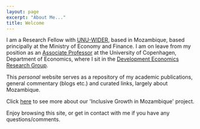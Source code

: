 ```yaml
---
layout: page
excerpt: "About Me..."
title: Welcome
---
```


I am a Research Fellow with [UNU-WIDER](https://www.wider.unu.edu), based in Mozambique, based principally at the Ministry of Economy and Finance. I am on leave from my position as an [Associate Professor](https://www.economics.ku.dk/staff/vip/?pure=en/persons/335694) at the University of Copenhagen, Department of Economics, where I sit in the [Development Economics Research Group](https://www.econ.ku.dk/derg/).

This _personal_ website serves as a repository of my academic publications, general commentary (blogs etc.) and curated links, largely about Mozambique.

Click [here](https://igmozambique.wider.unu.edu/) to see more about our 'Inclusive Growth in Mozambique' project.

Enjoy browsing this site, or get in contact with me if you have any questions/comments.
